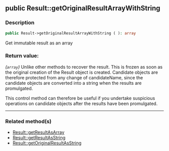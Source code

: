 ## public Result::getOriginalResultArrayWithString

### Description    

```php
public Result->getOriginalResultArrayWithString ( ): array
```

Get immutable result as an array
    

### Return value:   

*(```array```)* Unlike other methods to recover the result. This is frozen as soon as the original creation of the Result object is created.
Candidate objects are therefore protected from any change of candidateName, since the candidate objects are converted into a string when the results are promulgated.

This control method can therefore be useful if you undertake suspicious operations on candidate objects after the results have been promulgated.


---------------------------------------

### Related method(s)      

* [Result::getResultAsArray](/Docs/ApiReferences/Result%20Class/public%20Result--getResultAsArray.md)    
* [Result::getResultAsString](/Docs/ApiReferences/Result%20Class/public%20Result--getResultAsString.md)    
* [Result::getOriginalResultAsString](/Docs/ApiReferences/Result%20Class/public%20Result--getOriginalResultAsString.md)    
